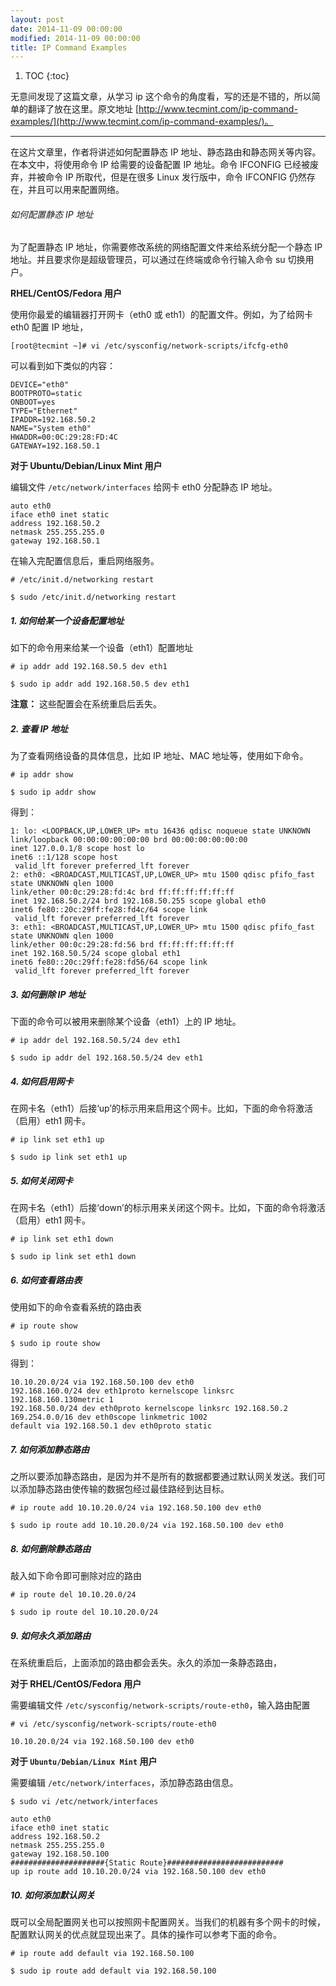 ```yaml
---
layout: post
date: 2014-11-09 00:00:00
modified: 2014-11-09 00:00:00
title: IP Command Examples
---
```


<!-- prettier-ignore -->
1. TOC
{:toc}

无意间发现了这篇文章，从学习 ip 这个命令的角度看，写的还是不错的，所以简单的翻译了放在这里。原文地址 [http://www.tecmint.com/ip-command-examples/](http://www.tecmint.com/ip-command-examples/)。

---

在这片文章里，作者将讲述如何配置静态 IP 地址、静态路由和静态网关等内容。在本文中，将使用命令 IP 给需要的设备配置 IP 地址。命令 IFCONFIG 已经被废弃，并被命令 IP 所取代，但是在很多 Linux 发行版中，命令 IFCONFIG 仍然存在，并且可以用来配置网络。

###### 如何配置静态 IP 地址

为了配置静态 IP 地址，你需要修改系统的网络配置文件来给系统分配一个静态 IP 地址。并且要求你是超级管理员，可以通过在终端或命令行输入命令 su 切换用户。

**RHEL/CentOS/Fedora 用户**

使用你最爱的编辑器打开网卡（eth0 或 eth1）的配置文件。例如，为了给网卡 eth0 配置 IP 地址，

```
[root@tecmint ~]# vi /etc/sysconfig/network-scripts/ifcfg-eth0
```

可以看到如下类似的内容：

```
DEVICE="eth0"
BOOTPROTO=static
ONBOOT=yes
TYPE="Ethernet"
IPADDR=192.168.50.2
NAME="System eth0"
HWADDR=00:0C:29:28:FD:4C
GATEWAY=192.168.50.1
```

**对于 Ubuntu/Debian/Linux Mint 用户**

编辑文件 `/etc/network/interfaces` 给网卡 eth0 分配静态 IP 地址。

```
auto eth0
iface eth0 inet static
address 192.168.50.2
netmask 255.255.255.0
gateway 192.168.50.1
```

在输入完配置信息后，重启网络服务。

```
# /etc/init.d/networking restart
```

```
$ sudo /etc/init.d/networking restart
```

##### 1. 如何给某一个设备配置地址

如下的命令用来给某一个设备（eth1）配置地址

```
# ip addr add 192.168.50.5 dev eth1
```

```
$ sudo ip addr add 192.168.50.5 dev eth1
```

**注意：** 这些配置会在系统重启后丢失。

##### 2. 查看 IP 地址

为了查看网络设备的具体信息，比如 IP 地址、MAC 地址等，使用如下命令。

```
# ip addr show
```

```
$ sudo ip addr show
```

得到：

```
1: lo: <LOOPBACK,UP,LOWER_UP> mtu 16436 qdisc noqueue state UNKNOWN
link/loopback 00:00:00:00:00:00 brd 00:00:00:00:00:00
inet 127.0.0.1/8 scope host lo
inet6 ::1/128 scope host
 valid_lft forever preferred_lft forever
2: eth0: <BROADCAST,MULTICAST,UP,LOWER_UP> mtu 1500 qdisc pfifo_fast state UNKNOWN qlen 1000
link/ether 00:0c:29:28:fd:4c brd ff:ff:ff:ff:ff:ff
inet 192.168.50.2/24 brd 192.168.50.255 scope global eth0
inet6 fe80::20c:29ff:fe28:fd4c/64 scope link
 valid_lft forever preferred_lft forever
3: eth1: <BROADCAST,MULTICAST,UP,LOWER_UP> mtu 1500 qdisc pfifo_fast state UNKNOWN qlen 1000
link/ether 00:0c:29:28:fd:56 brd ff:ff:ff:ff:ff:ff
inet 192.168.50.5/24 scope global eth1
inet6 fe80::20c:29ff:fe28:fd56/64 scope link
 valid_lft forever preferred_lft forever
```

##### 3. 如何删除 IP 地址

下面的命令可以被用来删除某个设备（eth1）上的 IP 地址。

```
# ip addr del 192.168.50.5/24 dev eth1
```

```
$ sudo ip addr del 192.168.50.5/24 dev eth1
```

##### 4. 如何启用网卡

在网卡名（eth1）后接‘up’的标示用来启用这个网卡。比如，下面的命令将激活（启用）eth1 网卡。

```
# ip link set eth1 up
```

```
$ sudo ip link set eth1 up
```

##### 5. 如何关闭网卡

在网卡名（eth1）后接‘down’的标示用来关闭这个网卡。比如，下面的命令将激活（启用）eth1 网卡。

```
# ip link set eth1 down
```

```
$ sudo ip link set eth1 down
```

##### 6. 如何查看路由表

使用如下的命令查看系统的路由表

```
# ip route show
```

```
$ sudo ip route show
```

得到：

```
10.10.20.0/24 via 192.168.50.100 dev eth0
192.168.160.0/24 dev eth1proto kernelscope linksrc 192.168.160.130metric 1
192.168.50.0/24 dev eth0proto kernelscope linksrc 192.168.50.2
169.254.0.0/16 dev eth0scope linkmetric 1002
default via 192.168.50.1 dev eth0proto static
```

##### 7. 如何添加静态路由

之所以要添加静态路由，是因为并不是所有的数据都要通过默认网关发送。我们可以添加静态路由使传输的数据包经过最佳路经到达目标。

```
# ip route add 10.10.20.0/24 via 192.168.50.100 dev eth0
```

```
$ sudo ip route add 10.10.20.0/24 via 192.168.50.100 dev eth0
```

##### 8. 如何删除静态路由

敲入如下命令即可删除对应的路由

```
# ip route del 10.10.20.0/24
```

```
$ sudo ip route del 10.10.20.0/24
```

##### 9. 如何永久添加路由

在系统重启后，上面添加的路由都会丢失。永久的添加一条静态路由，

**对于 RHEL/CentOS/Fedora 用户**

需要编辑文件 `/etc/sysconfig/network-scripts/route-eth0`，输入路由配置

```
# vi /etc/sysconfig/network-scripts/route-eth0
```

```
10.10.20.0/24 via 192.168.50.100 dev eth0
```

**对于 `Ubuntu/Debian/Linux Mint` 用户**

需要编辑 `/etc/network/interfaces`，添加静态路由信息。

```
$ sudo vi /etc/network/interfaces
```

```
auto eth0
iface eth0 inet static
address 192.168.50.2
netmask 255.255.255.0
gateway 192.168.50.100
#####################{Static Route}##########################
up ip route add 10.10.20.0/24 via 192.168.50.100 dev eth0
```

##### 10. 如何添加默认网关

既可以全局配置网关也可以按照网卡配置网关。当我们的机器有多个网卡的时候，配置默认网关的优点就显现出来了。具体的操作可以参考下面的命令。

```
# ip route add default via 192.168.50.100
```

```
$ sudo ip route add default via 192.168.50.100
```
